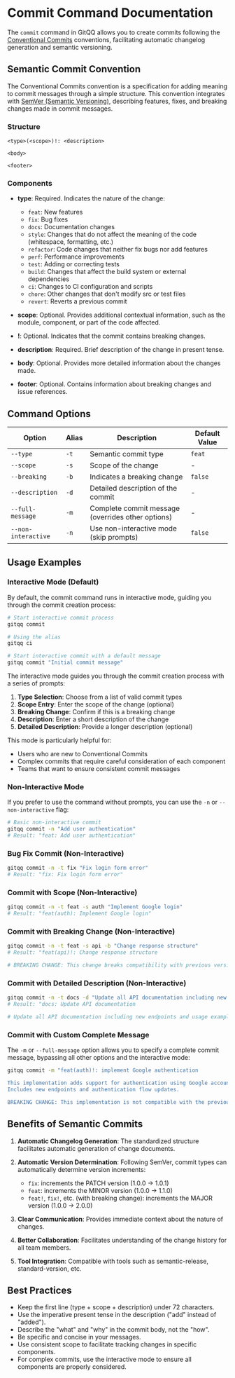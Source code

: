 # Commit Command Documentation

The `commit` command in GitQQ allows you to create commits following the [Conventional Commits](https://www.conventionalcommits.org/) conventions, facilitating automatic changelog generation and semantic versioning.

## Semantic Commit Convention

The Conventional Commits convention is a specification for adding meaning to commit messages through a simple structure. This convention integrates with [SemVer (Semantic Versioning)](https://semver.org/), describing features, fixes, and breaking changes made in commit messages.

### Structure

```
<type>(<scope>)!: <description>

<body>

<footer>
```

### Components

- **type**: Required. Indicates the nature of the change:
  - `feat`: New features
  - `fix`: Bug fixes
  - `docs`: Documentation changes
  - `style`: Changes that do not affect the meaning of the code (whitespace, formatting, etc.)
  - `refactor`: Code changes that neither fix bugs nor add features
  - `perf`: Performance improvements
  - `test`: Adding or correcting tests
  - `build`: Changes that affect the build system or external dependencies
  - `ci`: Changes to CI configuration and scripts
  - `chore`: Other changes that don't modify src or test files
  - `revert`: Reverts a previous commit

- **scope**: Optional. Provides additional contextual information, such as the module, component, or part of the code affected.

- **!**: Optional. Indicates that the commit contains breaking changes.

- **description**: Required. Brief description of the change in present tense.

- **body**: Optional. Provides more detailed information about the changes made.

- **footer**: Optional. Contains information about breaking changes and issue references.

## Command Options

| Option | Alias | Description | Default Value |
|--------|-------|-------------|---------------|
| `--type` | `-t` | Semantic commit type | `feat` |
| `--scope` | `-s` | Scope of the change | - |
| `--breaking` | `-b` | Indicates a breaking change | `false` |
| `--description` | `-d` | Detailed description of the commit | - |
| `--full-message` | `-m` | Complete commit message (overrides other options) | - |
| `--non-interactive` | `-n` | Use non-interactive mode (skip prompts) | `false` |

## Usage Examples

### Interactive Mode (Default)

By default, the commit command runs in interactive mode, guiding you through the commit creation process:

```bash
# Start interactive commit process
gitqq commit

# Using the alias
gitqq ci

# Start interactive commit with a default message
gitqq commit "Initial commit message"
```

The interactive mode guides you through the commit creation process with a series of prompts:

1. **Type Selection**: Choose from a list of valid commit types
2. **Scope Entry**: Enter the scope of the change (optional)
3. **Breaking Change**: Confirm if this is a breaking change
4. **Description**: Enter a short description of the change
5. **Detailed Description**: Provide a longer description (optional)

This mode is particularly helpful for:
- Users who are new to Conventional Commits
- Complex commits that require careful consideration of each component
- Teams that want to ensure consistent commit messages

### Non-Interactive Mode

If you prefer to use the command without prompts, you can use the `-n` or `--non-interactive` flag:

```bash
# Basic non-interactive commit
gitqq commit -n "Add user authentication"
# Result: "feat: Add user authentication"
```

### Bug Fix Commit (Non-Interactive)

```bash
gitqq commit -n -t fix "Fix login form error"
# Result: "fix: Fix login form error"
```

### Commit with Scope (Non-Interactive)

```bash
gitqq commit -n -t feat -s auth "Implement Google login"
# Result: "feat(auth): Implement Google login"
```

### Commit with Breaking Change (Non-Interactive)

```bash
gitqq commit -n -t feat -s api -b "Change response structure"
# Result: "feat(api)!: Change response structure

# BREAKING CHANGE: This change breaks compatibility with previous versions."
```

### Commit with Detailed Description (Non-Interactive)

```bash
gitqq commit -n -t docs -d "Update all API documentation including new endpoints and usage examples" "Update API documentation"
# Result: "docs: Update API documentation

# Update all API documentation including new endpoints and usage examples"
```

### Commit with Custom Complete Message

The `-m` or `--full-message` option allows you to specify a complete commit message, bypassing all other options and the interactive mode:

```bash
gitqq commit -m "feat(auth)!: implement Google authentication

This implementation adds support for authentication using Google accounts.
Includes new endpoints and authentication flow updates.

BREAKING CHANGE: This implementation is not compatible with the previous authentication flow."
```

## Benefits of Semantic Commits

1. **Automatic Changelog Generation**: The standardized structure facilitates automatic generation of change documents.

2. **Automatic Version Determination**: Following SemVer, commit types can automatically determine version increments:
   - `fix`: increments the PATCH version (1.0.0 → 1.0.1)
   - `feat`: increments the MINOR version (1.0.0 → 1.1.0)
   - `feat!`, `fix!`, etc. (with breaking change): increments the MAJOR version (1.0.0 → 2.0.0)

3. **Clear Communication**: Provides immediate context about the nature of changes.

4. **Better Collaboration**: Facilitates understanding of the change history for all team members.

5. **Tool Integration**: Compatible with tools such as semantic-release, standard-version, etc.

## Best Practices

- Keep the first line (type + scope + description) under 72 characters.
- Use the imperative present tense in the description ("add" instead of "added").
- Describe the "what" and "why" in the commit body, not the "how".
- Be specific and concise in your messages.
- Use consistent scope to facilitate tracking changes in specific components.
- For complex commits, use the interactive mode to ensure all components are properly considered. 